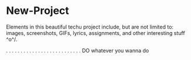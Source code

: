 # New-Project
Elements in this beautiful techu project include, but are not limited to: images, screenshots, GIFs, lyrics, assignments, and other interesting stuff \^o^/.

.
.
.
.
.
.
.
.
.
.
.
.
.
.
.
.
.
.
.
.
.
.
.
.
.
.
DO whatever you wanna do
